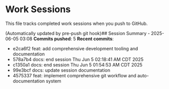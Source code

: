# Work Sessions

This file tracks completed work sessions when you push to GitHub.

(Automatically updated by pre-push git hook)## Session Summary - 2025-06-05 03:08
**Commits pushed**: 5
**Recent commits**:
- e2ca6f2 feat: add comprehensive development tooling and documentation
- 578a7b4 docs: end session Thu Jun  5 02:18:41 AM CDT 2025
- c1350a1 docs: end session Thu Jun  5 01:54:53 AM CDT 2025
- 99e3bcf docs: update session documentation
- 4575337 feat: implement comprehensive git workflow and auto-documentation system

